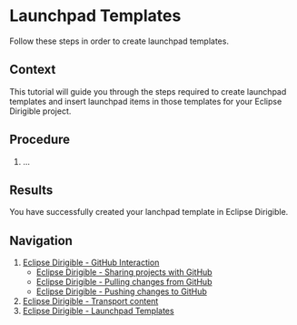 # Launchpad Templates
Follow these steps in order to create launchpad templates.
## Context
This tutorial will guide you through the steps required to create launchpad templates and insert launchpad items in those templates for your Eclipse Dirigible project.
## Procedure
1. ...
## Results
You have successfully created your lanchpad template in Eclipse Dirigible.
## Navigation
1. [Eclipse Dirigible - GitHub Interaction](GitHub-Interaction.md)
    * [Eclipse Dirigible - Sharing projects with GitHub](GitHub-Sharing-Project.md)
    * [Eclipse Dirigible - Pulling changes from GitHub](GitHub-Pulling-Changes.md)
    * [Eclipse Dirigible - Pushing changes to GitHub](GitHub-Pushing-Changes.md)
2. [Eclipse Dirigible - Transport content](Transport-Content-in-Eclipse-Dirigible.md)
3. [Eclipse Dirigible - Launchpad Templates](Launchpad-Templates.md)
